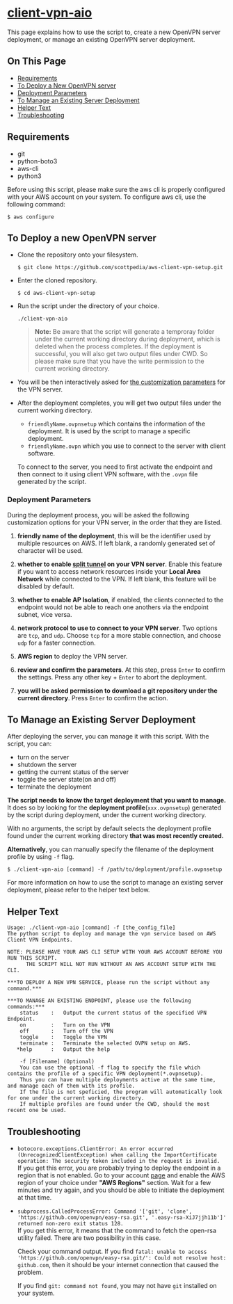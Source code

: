 # [client-vpn-aio](../client-vpn-aio)

This page explains how to use the script to, create a new OpenVPN server deployment, or manage an existing OpenVPN server deployment.

## On This Page

- [Requirements](#requirements)
- [To Deploy a New OpenVPN server](#to-deploy-a-new-openvpn-server)
- [Deployment Parameters](#deployment-parameters)
- [To Manage an Existing Server Deployment](#to-manage-an-existing-server-deployment)
- [Helper Text](#helper-text)
- [Troubleshooting](#troubleshooting)

## Requirements

- git
- python-boto3
- aws-cli
- python3

Before using this script, please make sure the aws cli is properly configured with your AWS account on your system. To configure aws cli, use the following command:

```shell
$ aws configure
```

## To Deploy a new OpenVPN server

- Clone the repository onto your filesystem.
  ```shell
  $ git clone https://github.com/scottpedia/aws-client-vpn-setup.git
  ```
- Enter the cloned repository.
  ```shell
  $ cd aws-client-vpn-setup
  ```
- Run the script under the directory of your choice.
  ```shell
  ./client-vpn-aio
  ```
  > **Note:** Be aware that the script will generate a temproray folder under the current working directory during deployment, which is deleted when the process completes. If the deployment is successful, you will also get two output files under CWD. So please make sure that you have the write permission to the current working directory.
- You will be then interactively asked for [the customization parameters](#deployment-parameters) for the VPN server.
- After the deployment completes, you will get two output files under the current working directory.
  - `friendlyName.ovpnsetup` which contains the information of the deployment. It is used by the script to manage a specific deployment.
  - `friendlyName.ovpn` which you use to connect to the server with client software.
  
  To connect to the server, you need to first activate the endpoint and then connect to it using client VPN software, with the `.ovpn` file generated by the script.

### Deployment Parameters

During the deployment process, you will be asked the following customization options for your VPN server, in the order that they are listed.

1. **friendly name of the deployment**, this will be the identifier used by multiple resources on AWS. If left blank, a randomly generated set of character will be used.

2. **whether to enable [split tunnel](https://docs.aws.amazon.com/vpn/latest/clientvpn-admin/split-tunnel-vpn.html) on your VPN server**. Enable this feature if you want to access network resources inside your **Local Area Network** while connected to the VPN. If left blank, this feature will be disabled by default.

3. **whether to enable AP Isolation**, if enabled, the clients connected to the endpoint would not be able to reach one anothers via the endpoint subnet, vice versa.

4. **network protocol to use to connect to your VPN server**. Two options are `tcp`, and `udp`. Choose `tcp` for a more stable connection, and choose `udp` for a faster connection.

5. **AWS region** to deploy the VPN server.

6. **review and confirm the parameters**. At this step, press `Enter` to confirm the settings. Press any other key + `Enter` to abort the deployment.

7. **you will be asked permission to download a git repository under the current directory**. Press `Enter` to confirm the action.

## To Manage an Existing Server Deployment

After deploying the server, you can manage it with this script. With the script, you can:
- turn on the server
- shutdown the server
- getting the current status of the server
- toggle the server state(on and off)
- terminate the deployment

**The script needs to know the target deployment that you want to manage.** It does so by looking for the **deployment profile**(`xxx.ovpnsetup`) generated by the script during deployment, under the current working directory. 

With no arguments, the script by default selects the deployment profile found under the current working directory **that was most recently created.**

**Alternatively**, you can manually specify the filename of the deployment profile by using `-f` flag.

```shell
$ ./client-vpn-aio [command] -f /path/to/deployment/profile.ovpnsetup
```

For more information on how to use the script to manage an existing server deployment, please refer to the helper text below.

## Helper Text

```
Usage: ./client-vpn-aio [command] -f [the_config_file]
The python script to deploy and manage the vpn service based on AWS Client VPN Endpoints.

NOTE: PLEASE HAVE YOUR AWS CLI SETUP WITH YOUR AWS ACCOUNT BEFORE YOU RUN THIS SCRIPT.
      THE SCRIPT WILL NOT RUN WITHOUT AN AWS ACCOUNT SETUP WITH THE CLI.

***TO DEPLOY A NEW VPN SERVICE, please run the script without any command.***

***TO MANAGE AN EXISTING ENDPOINT, please use the following commands:***
    status    :   Output the current status of the specified VPN Endpoint.
    on        :   Turn on the VPN
    off       :   Turn off the VPN
    toggle    :   Toggle the VPN
    terminate :   Terminate the selected OVPN setup on AWS.
   *help      :   Output the help

    -f [Filename] (Optional)
    You can use the optional -f flag to specify the file which contains the profile of a specific VPN deployment(*.ovpnsetup).
    Thus you can have multiple deployments active at the same time, and manage each of them with its profile.
    If the file is not speficied, the program will automatically look for one under the current working directory.
    If multiple profiles are found under the CWD, should the most recent one be used.
```

## Troubleshooting

  - `botocore.exceptions.ClientError: An error occurred (UnrecognizedClientException) when calling the ImportCertificate operation: The security token included in the request is invalid.`  
  If you get this error, you are probably trying to deploy the endpoint in a region that is not enabled. Go to your account [page](https://console.aws.amazon.com/billing/home?#/account) and enable the AWS region of your choice under **"AWS Regions"** section. Wait for a few minutes and try again, and you should be able to initiate the deployment at that time.

  - `subprocess.CalledProcessError: Command '['git', 'clone', 'https://github.com/openvpn/easy-rsa.git', '.easy-rsa-XiJ7jjh11b']' returned non-zero exit status 128.`  
    If you get this error, it means that the command to fetch the open-rsa utility failed. There are two possibility in this case.  

    Check your command output. If you find `fatal: unable to access 'https://github.com/openvpn/easy-rsa.git/': Could not resolve host: github.com`, then it should be your internet connection that caused the problem.

    If you find `git: command not found`, you may not have `git` installed on your system.
